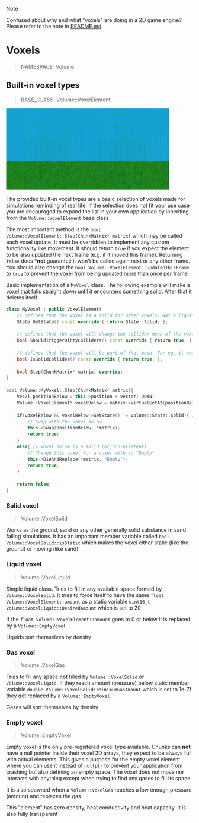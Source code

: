 [README]: README.md

> [!NOTE]  
> Confused about why and what "voxels" are doing in a 2D game engine? Please refer to the note in [README.md][README]

# Voxels

> NAMESPACE: Volume

## Built-in voxel types

> BASE_CLASS: Volume::VoxelElement

<img src="images/voxels.gif" alt="Voxels interacting" title="Showcase of the built-in voxel types interacting" width="440">

The provided built-in voxel types are a basic selection of voxels made for simulations reminding of real life. If the selection does not fit your use case you are encouraged to expand the list in your own application by inheriting from the `Volume::VoxelElement` base class

The most important method is the `bool Volume::VoxelElement::Step(ChunkMatrix* matrix)` which may be called each voxel update. It must be overridden to implement any custom functionality like movement. It should return `true` if you expect the element to be also updated the next frame (e.g. if it moved this frame). Returning `false` does ***not** guarantee it won't be called again next or any other frame. You should also change the `bool Volume::VoxelElement::updatedThisFrame` to `true` to prevent the voxel from being updated more than once per frame

Basic implementation of a `MyVoxel` class. The following example will make a voxel that falls straight down until it encounters something solid. After that it deletes itself
```cpp
class MyVoxel : public VoxelElement{
    // defines that the voxel is a solid for other voxels. Not a liquid or gas
    State GetState() const override { return State::Solid; }; 

    // defines that the voxel will change the collider mesh of the voxel it is in for physics simulations when moved
    bool ShouldTriggerDirtyColliders() const override { return true; }; 

    // defines that the voxel will be part of that mesh. For eg. it wouldn't make sense to generate a solid mesh for liquids or gases
    bool IsSolidCollider() const override { return true; };

	bool Step(ChunkMatrix* matrix) override;
}

bool Volume::MyVoxel::Step(ChunkMatrix* matrix){
    Vec2i positionBelow = this->position + vector::DOWN;
    Volume::VoxelElement* voxelBelow = matrix->VirtualGetAt(positionBelow);

    if(voxelBelow && voxelBelow->GetState() != Volume::State::Solid){ // Voxel below is not solid
        // Swap with the voxel below
        this->Swap(positionBelow, *matrix);
        return true;
    }
    else{ // Voxel below is a solid (or non-existent)
        // Change this voxel for a voxel with id "Empty"
        this->DieAndReplace(*matrix, "Empty");
        return true;
    }

    return false;
}
```

### Solid voxel

> Volume::VoxelSolid

Works as the ground, sand or any other generally solid substance in sand falling simulations. It has an important member variable called `bool Volume::VoxelSolid::isStatic` which makes the voxel either static (like the ground) or moving (like sand)

### Liquid voxel

> Volume::VoxelLiquid

Simple liquid class. Tries to fill in any available space formed by `Volume::VoxelSolid`. It tries to force itself to have the same `float Volume::VoxelElement::amount` as a static variable `uint16_t Volume::VoxelLiquid::DesiredAmount` which is set to 20

If the `float Volume::VoxelElement::amount` goes to 0 or below it is replaced by a `Volume::EmptyVoxel`

Liquids sort themselves by density

### Gas voxel

> Volume::VoxelGas

Tries to fill any space not filled by `Volume::VoxelSolid` or `Volume::VoxelLiquid`. If they reach amount (pressure) below static member variable `double Volume::VoxelSolid::MinimumGasAmount` which is set to 1e-7f they get replaced by a `Volume::EmptyVoxel`

Gases will sort themselves by density

### Empty voxel

> Volume::EmptyVoxel

Empty voxel is the only pre-registered voxel type available. Chunks can **not** have a null pointer inside their voxel 2D arrays, they expect to be always full with actual elements. This gives a purpose for the empty voxel element where you can use it instead of `nullptr` to prevent your application from crashing but also defining an empty space. The voxel does not move nor interacts with anything except when trying to find any gases to fill its space

It is also spawned when a `Volume::VoxelGas` reaches a low enough pressure (amount) and replaces the gas

This "element" has zero density, heat conductivity and heat capacity. It is also fully transparent